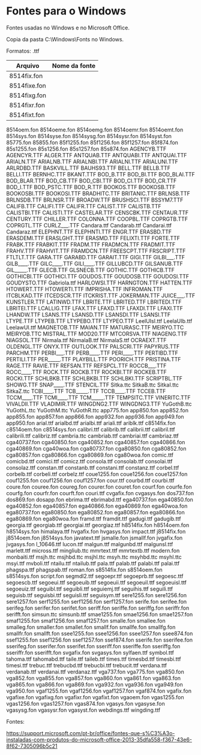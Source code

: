 # Fontes para o Windows

Fontes usadas no Windows e no Microsoft Office.

Copia da pasta C:\Windows\Fonts no Windows.

Formatos: .ttf

| Arquivo | Nome da fonte|
|---------|--------------|
|8514fix.fon||
|8514fixe.fon||
|8514fixg.fon||
|8514fixr.fon||
|8514fixt.fon||
8514oem.fon
8514oeme.fon
8514oemg.fon
8514oemr.fon
8514oemt.fon
8514sys.fon
8514syse.fon
8514sysg.fon
8514sysr.fon
8514syst.fon
85775.fon
85855.fon
85f1255.fon
85f1256.fon
85f1257.fon
85f874.fon
85s1255.fon
85s1256.fon
85s1257.fon
85s874.fon
AGENCYB.TTF
AGENCYR.TTF
ALGER.TTF
ANTQUAB.TTF
ANTQUABI.TTF
ANTQUAI.TTF
ARIALN.TTF
ARIALNB.TTF
ARIALNBI.TTF
ARIALNI.TTF
ARIALUNI.TTF
ARLRDBD.TTF
BASKVILL.TTF
BAUHS93.TTF
BELL.TTF
BELLB.TTF
BELLI.TTF
BERNHC.TTF
BKANT.TTF
BOD_B.TTF
BOD_BI.TTF
BOD_BLAI.TTF
BOD_BLAR.TTF
BOD_CB.TTF
BOD_CBI.TTF
BOD_CI.TTF
BOD_CR.TTF
BOD_I.TTF
BOD_PSTC.TTF
BOD_R.TTF
BOOKOS.TTF
BOOKOSB.TTF
BOOKOSBI.TTF
BOOKOSI.TTF
BRADHITC.TTF
BRITANIC.TTF
BRLNSB.TTF
BRLNSDB.TTF
BRLNSR.TTF
BROADW.TTF
BRUSHSCI.TTF
BSSYM7.TTF
CALIFB.TTF
CALIFI.TTF
CALIFR.TTF
CALIST.TTF
CALISTB.TTF
CALISTBI.TTF
CALISTI.TTF
CASTELAR.TTF
CENSCBK.TTF
CENTAUR.TTF
CENTURY.TTF
CHILLER.TTF
COLONNA.TTF
COOPBL.TTF
COPRGTB.TTF
COPRGTL.TTF
CURLZ___.TTF
Candara.ttf
Candarab.ttf
Candarai.ttf
Candaraz.ttf
ELEPHNT.TTF
ELEPHNTI.TTF
ENGR.TTF
ERASBD.TTF
ERASDEMI.TTF
ERASLGHT.TTF
ERASMD.TTF
FELIXTI.TTF
FORTE.TTF
FRABK.TTF
FRABKIT.TTF
FRADM.TTF
FRADMCN.TTF
FRADMIT.TTF
FRAHV.TTF
FRAHVIT.TTF
FRAMDCN.TTF
FREESCPT.TTF
FRSCRIPT.TTF
FTLTLT.TTF
GARA.TTF
GARABD.TTF
GARAIT.TTF
GIGI.TTF
GILBI___.TTF
GILB____.TTF
GILC____.TTF
GILI____.TTF
GILLUBCD.TTF
GILSANUB.TTF
GIL_____.TTF
GLECB.TTF
GLSNECB.TTF
GOTHIC.TTF
GOTHICB.TTF
GOTHICBI.TTF
GOTHICI.TTF
GOUDOS.TTF
GOUDOSB.TTF
GOUDOSI.TTF
GOUDYSTO.TTF
Gabriola.ttf
HARLOWSI.TTF
HARNGTON.TTF
HATTEN.TTF
HTOWERT.TTF
HTOWERTI.TTF
IMPRISHA.TTF
INFROMAN.TTF
ITCBLKAD.TTF
ITCEDSCR.TTF
ITCKRIST.TTF
JOKERMAN.TTF
JUICE___.TTF
KUNSTLER.TTF
LATINWD.TTF
LBRITE.TTF
LBRITED.TTF
LBRITEDI.TTF
LBRITEI.TTF
LCALLIG.TTF
LFAX.TTF
LFAXD.TTF
LFAXDI.TTF
LFAXI.TTF
LHANDW.TTF
LSANS.TTF
LSANSD.TTF
LSANSDI.TTF
LSANSI.TTF
LTYPE.TTF
LTYPEB.TTF
LTYPEBO.TTF
LTYPEO.TTF
LeelUIsl.ttf
LeelaUIb.ttf
LeelawUI.ttf
MAGNETOB.TTF
MAIAN.TTF
MATURASC.TTF
MEIRYO.TTC
MEIRYOB.TTC
MISTRAL.TTF
MOD20.TTF
MTCORSVA.TTF
NIAGENG.TTF
NIAGSOL.TTF
Nirmala.ttf
NirmalaB.ttf
NirmalaS.ttf
OCRAEXT.TTF
OLDENGL.TTF
ONYX.TTF
OUTLOOK.TTF
PALSCRI.TTF
PAPYRUS.TTF
PARCHM.TTF
PERBI___.TTF
PERB____.TTF
PERI____.TTF
PERTIBD.TTF
PERTILI.TTF
PER_____.TTF
PLAYBILL.TTF
POORICH.TTF
PRISTINA.TTF
RAGE.TTF
RAVIE.TTF
REFSAN.TTF
REFSPCL.TTF
ROCCB___.TTF
ROCC____.TTF
ROCK.TTF
ROCKB.TTF
ROCKBI.TTF
ROCKEB.TTF
ROCKI.TTF
SCHLBKB.TTF
SCHLBKBI.TTF
SCHLBKI.TTF
SCRIPTBL.TTF
SHOWG.TTF
SNAP____.TTF
STENCIL.TTF
Sitka.ttc
SitkaB.ttc
SitkaI.ttc
SitkaZ.ttc
TCBI____.TTF
TCB_____.TTF
TCCB____.TTF
TCCEB.TTF
TCCM____.TTF
TCMI____.TTF
TCM_____.TTF
TEMPSITC.TTF
VINERITC.TTF
VIVALDII.TTF
VLADIMIR.TTF
WINGDNG2.TTF
WINGDNG3.TTF
YuGothB.ttc
YuGothL.ttc
YuGothM.ttc
YuGothR.ttc
app775.fon
app850.fon
app852.fon
app855.fon
app857.fon
app866.fon
app932.fon
app936.fon
app949.fon
app950.fon
arial.ttf
arialbd.ttf
arialbi.ttf
ariali.ttf
ariblk.ttf
c8514fix.fon
c8514oem.fon
c8514sys.fon
calibri.ttf
calibrib.ttf
calibrii.ttf
calibril.ttf
calibrili.ttf
calibriz.ttf
cambria.ttc
cambriab.ttf
cambriai.ttf
cambriaz.ttf
cga40737.fon
cga40850.fon
cga40852.fon
cga40857.fon
cga40866.fon
cga40869.fon
cga40woa.fon
cga80737.fon
cga80850.fon
cga80852.fon
cga80857.fon
cga80866.fon
cga80869.fon
cga80woa.fon
comic.ttf
comicbd.ttf
comici.ttf
comicz.ttf
consola.ttf
consolab.ttf
consolai.ttf
consolaz.ttf
constan.ttf
constanb.ttf
constani.ttf
constanz.ttf
corbel.ttf
corbelb.ttf
corbeli.ttf
corbelz.ttf
coue1255.fon
coue1256.fon
coue1257.fon
couf1255.fon
couf1256.fon
couf1257.fon
cour.ttf
courbd.ttf
courbi.ttf
coure.fon
couree.fon
coureg.fon
courer.fon
couret.fon
courf.fon
courfe.fon
courfg.fon
courfr.fon
courft.fon
couri.ttf
cvgafix.fon
cvgasys.fon
dos737.fon
dos869.fon
dosapp.fon
ebrima.ttf
ebrimabd.ttf
ega40737.fon
ega40850.fon
ega40852.fon
ega40857.fon
ega40866.fon
ega40869.fon
ega40woa.fon
ega80737.fon
ega80850.fon
ega80852.fon
ega80857.fon
ega80866.fon
ega80869.fon
ega80woa.fon
framd.ttf
framdit.ttf
gadugi.ttf
gadugib.ttf
georgia.ttf
georgiab.ttf
georgiai.ttf
georgiaz.ttf
h8514fix.fon
h8514oem.fon
h8514sys.fon
himalaya.ttf
hvgafix.fon
hvgasys.fon
impact.ttf
j8514fix.fon
j8514oem.fon
j8514sys.fon
javatext.ttf
jsmalle.fon
jsmallf.fon
jvgafix.fon
jvgasys.fon
l_10646.ttf
lucon.ttf
malgun.ttf
malgunbd.ttf
malgunsl.ttf
marlett.ttf
micross.ttf
mingliub.ttc
mmrtext.ttf
mmrtextb.ttf
modern.fon
monbaiti.ttf
msjh.ttc
msjhbd.ttc
msjhl.ttc
msyh.ttc
msyhbd.ttc
msyhl.ttc
msyi.ttf
mvboli.ttf
ntailu.ttf
ntailub.ttf
pala.ttf
palab.ttf
palabi.ttf
palai.ttf
phagspa.ttf
phagspab.ttf
roman.fon
s8514fix.fon
s8514oem.fon
s8514sys.fon
script.fon
segmdl2.ttf
segoepr.ttf
segoeprb.ttf
segoesc.ttf
segoescb.ttf
segoeui.ttf
segoeuib.ttf
segoeuii.ttf
segoeuil.ttf
segoeuisl.ttf
segoeuiz.ttf
seguibl.ttf
seguibli.ttf
seguiemj.ttf
seguihis.ttf
seguili.ttf
seguisb.ttf
seguisbi.ttf
seguisli.ttf
seguisym.ttf
sere1255.fon
sere1256.fon
sere1257.fon
serf1255.fon
serf1256.fon
serf1257.fon
serife.fon
serifee.fon
serifeg.fon
serifer.fon
serifet.fon
seriff.fon
seriffe.fon
seriffg.fon
seriffr.fon
serifft.fon
simsun.ttc
simsunb.ttf
smae1255.fon
smae1256.fon
smae1257.fon
smaf1255.fon
smaf1256.fon
smaf1257.fon
smalle.fon
smallee.fon
smalleg.fon
smaller.fon
smallet.fon
smallf.fon
smallfe.fon
smallfg.fon
smallfr.fon
smallft.fon
ssee1255.fon
ssee1256.fon
ssee1257.fon
ssee874.fon
ssef1255.fon
ssef1256.fon
ssef1257.fon
ssef874.fon
sserife.fon
sserifee.fon
sserifeg.fon
sserifer.fon
sserifet.fon
sseriff.fon
sseriffe.fon
sseriffg.fon
sseriffr.fon
sserifft.fon
svgafix.fon
svgasys.fon
sylfaen.ttf
symbol.ttf
tahoma.ttf
tahomabd.ttf
taile.ttf
taileb.ttf
times.ttf
timesbd.ttf
timesbi.ttf
timesi.ttf
trebuc.ttf
trebucbd.ttf
trebucbi.ttf
trebucit.ttf
verdana.ttf
verdanab.ttf
verdanai.ttf
verdanaz.ttf
vga737.fon
vga775.fon
vga850.fon
vga852.fon
vga855.fon
vga857.fon
vga860.fon
vga861.fon
vga863.fon
vga865.fon
vga866.fon
vga869.fon
vga932.fon
vga936.fon
vga949.fon
vga950.fon
vgaf1255.fon
vgaf1256.fon
vgaf1257.fon
vgaf874.fon
vgafix.fon
vgafixe.fon
vgafixg.fon
vgafixr.fon
vgafixt.fon
vgaoem.fon
vgas1255.fon
vgas1256.fon
vgas1257.fon
vgas874.fon
vgasys.fon
vgasyse.fon
vgasysg.fon
vgasysr.fon
vgasyst.fon
webdings.ttf
wingding.ttf


Fontes:

https://support.microsoft.com/pt-br/office/fontes-que-s%C3%A3o-instaladas-com-produtos-do-microsoft-office-2013-35dfa558-f367-43e6-8f62-7305096b5c21
